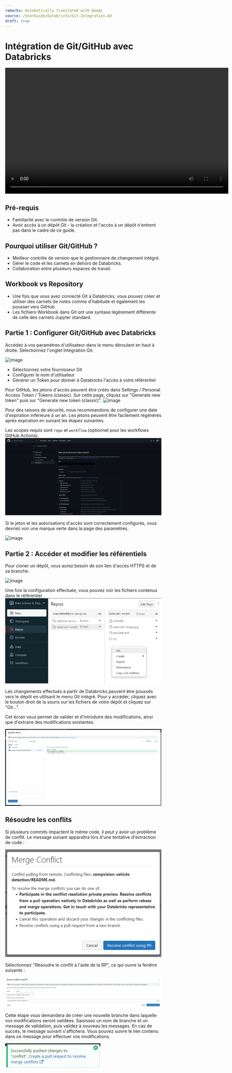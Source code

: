 ```yaml
---
remarks: Automatically translated with DeepL
source: /UserGuide/Databricks/Git-Integration.md
draft: true
---
```


# Intégration de Git/GitHub avec Databricks

<video width="720" height="405" controls>
    <source src="/api/media/git-integration.mp4" type="video/mp4">
    Votre navigateur ne prend pas en charge la balise vidéo.
</video>

## Pré-requis

- Familiarité avec le contrôle de version Git.
- Avoir accès à un dépôt Git - la création et l'accès à un dépôt n'entrent pas dans le cadre de ce guide.

## Pourquoi utiliser Git/GitHub ?

- Meilleur contrôle de version que le gestionnaire de changement intégré.
- Gérer le code et les carnets en dehors de Databricks.
- Collaboration entre plusieurs espaces de travail.

## Workbook vs Repository

- Une fois que vous avez connecté Git à Databricks, vous pouvez créer et utiliser des carnets de notes comme d'habitude et également les pousser vers GitHub.
- Les fichiers Workbook dans Git ont une syntaxe légèrement différente de celle des carnets Jupyter standard.

## Partie 1 : Configurer Git/GitHub avec Databricks

Accédez à vos paramètres d'utilisateur dans le menu déroulant en haut à droite. Sélectionnez l'onglet Intégration Git.

![image](https://user-images.githubusercontent.com/3179656/236484074-eb2b631a-b130-4eda-8554-26a79bf8bb9d.png)

- Sélectionnez votre fournisseur Git
- Configurer le nom d'utilisateur
- Générer un Token pour donner à Databricks l'accès à votre référentiel

Pour GitHub, les jetons d'accès peuvent être créés dans Settings / Personal Access Token / Tokens (classic). Sur cette page, cliquez sur "Generate new token" puis sur "Generate new token (classic)".
![image](https://user-images.githubusercontent.com/3179656/236484380-d193ae59-1a9c-434e-a7ec-790d691c1a89.png)

Pour des raisons de sécurité, nous recommandons de configurer une date d'expiration inférieure à un an. Les jetons peuvent être facilement régénérés après expiration en suivant les étapes suivantes.

Les scopes requis sont `repo` et `workflow` (optionnel pour les workflows GitHub Actions).
![image](TokenScopes.png)

Si le jeton et les autorisations d'accès sont correctement configurés, vous devriez voir une marque verte dans la page des paramètres.

![image](https://user-images.githubusercontent.com/3179656/236485049-c9a97fd0-3737-4c7d-9f3d-58242a32363c.png)

## Partie 2 : Accéder et modifier les référentiels

Pour cloner un dépôt, vous aurez besoin de son lien d'accès HTTPS et de sa branche.

![image](https://user-images.githubusercontent.com/3179656/236485166-3ed15a99-2ad6-4a97-9d17-8f46bbf1c111.png)

Une fois la configuration effectuée, vous pouvez voir les fichiers contenus dans le référentiel
![image](GitMenu.png)

Les changements effectués à partir de Databricks peuvent être poussés vers le dépôt en utilisant le menu Git intégré. Pour y accéder, cliquez avec le bouton droit de la souris sur les fichiers de votre dépôt et cliquez sur "Git...".

Cet écran vous permet de valider et d'introduire des modifications, ainsi que d'extraire des modifications existantes.

![image](GitMenu2.png)

## Résoudre les conflits

Si plusieurs commits impactent le même code, il peut y avoir un problème de conflit. Le message suivant apparaîtra lors d'une tentative d'extraction de code :

![image](MergeConflict.png)

Sélectionnez "Résoudre le conflit à l'aide de la RP", ce qui ouvre la fenêtre suivante :

![image](MergeConflict2.png)

Cette étape vous demandera de créer une nouvelle branche dans laquelle vos modifications seront validées. Saisissez un nom de branche et un message de validation, puis validez à nouveau les messages. En cas de succès, le message suivant s'affichera. Vous pouvez suivre le lien contenu dans ce message pour effectuer vos modifications.

![image](MergeConflict3.png)

<!-- ## Automatiser les extractions Git

? ? -->
